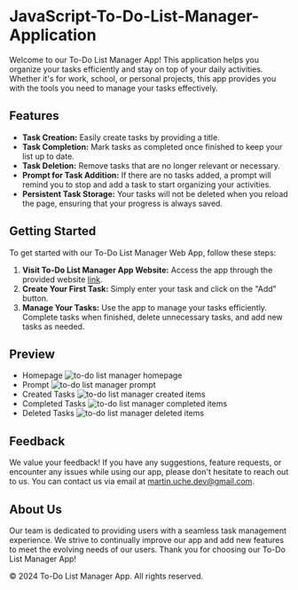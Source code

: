 # JavaScript-To-Do-List-Manager-Application
Welcome to our To-Do List Manager App! This application helps you organize your tasks efficiently and stay on top of your daily activities. Whether it's for work, school, or personal projects, this app provides you with the tools you need to manage your tasks effectively.

## Features
- **Task Creation:** Easily create tasks by providing a title.
- **Task Completion:** Mark tasks as completed once finished to keep your list up to date.
- **Task Deletion:** Remove tasks that are no longer relevant or necessary.
- **Prompt for Task Addition:** If there are no tasks added, a prompt will remind you to stop and add a task to start organizing your activities.
- **Persistent Task Storage:** Your tasks will not be deleted when you reload the page, ensuring that your progress is always saved.

## Getting Started
To get started with our To-Do List Manager Web App, follow these steps:
1. **Visit To-Do List Manager App Website:** Access the app through the provided website [link](https://main--luxury-cassata-5fb346.netlify.app/).
1. **Create Your First Task:** Simply enter your task and click on the "Add" button.
1. **Manage Your Tasks:** Use the app to manage your tasks efficiently. Complete tasks when finished, delete unnecessary tasks, and add new tasks as needed.

## Preview
- Homepage
![to-do list manager homepage](https://github.com/MarGit19/task-manager/assets/134662796/618b2bc2-06e6-47a9-9678-03a8cfaff273)
- Prompt
![to-do list manager prompt](https://github.com/MarGit19/task-manager/assets/134662796/5eeba5c5-e84a-47fe-a4b2-f742856197c9)
- Created Tasks
![to-do list manager created items](https://github.com/MarGit19/task-manager/assets/134662796/4ca77319-4808-49df-8b82-a6cf76cd5e4c)
- Completed Tasks
![to-do list manager completed items](https://github.com/MarGit19/task-manager/assets/134662796/43c874ae-94ef-4248-bfd1-dbbbcf0adc3c)
- Deleted Tasks
![to-do list manager deleted items](https://github.com/MarGit19/task-manager/assets/134662796/0d5cf87c-7768-4155-83a0-8828437b2e59)

## Feedback
We value your feedback! If you have any suggestions, feature requests, or encounter any issues while using our app, please don't hesitate to reach out to us. You can contact us via email at martin.uche.dev@gmail.com.

## About Us
Our team is dedicated to providing users with a seamless task management experience. We strive to continually improve our app and add new features to meet the evolving needs of our users. Thank you for choosing our To-Do List Manager App!


© 2024 To-Do List Manager App. All rights reserved.
